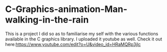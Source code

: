 # C-Graphics-animation-Man-walking-in-the-rain
This is a project I did so as to familiarise my self with the various functions available in the C graphics library.
I uploaded it youtube as well. Check it out here:https://www.youtube.com/edit?o=U&video_id=HRaMQRp3jlc

